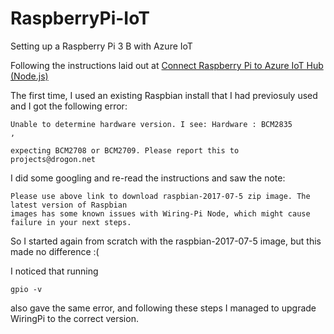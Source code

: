 # RaspberryPi-IoT
Setting up a Raspberry Pi 3 B with Azure IoT

Following the instructions laid out at  [Connect Raspberry Pi to Azure IoT Hub (Node.js)](https://docs.microsoft.com/en-us/azure/iot-hub/iot-hub-raspberry-pi-kit-node-get-started)

The first time, I used an existing Raspbian install that I had previosuly used and I got the following error:

```text
Unable to determine hardware version. I see: Hardware : BCM2835
,

expecting BCM2708 or BCM2709. Please report this to projects@drogon.net
```

I did some googling and re-read the instructions and saw the note:

```text
Please use above link to download raspbian-2017-07-5 zip image. The latest version of Raspbian 
images has some known issues with Wiring-Pi Node, which might cause failure in your next steps.
```

So I started again from scratch with the raspbian-2017-07-5 image, but this made no difference :(

I noticed that running

```text
gpio -v
````

also gave the same error, and following these steps I managed to upgrade WiringPi to the correct version.

